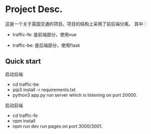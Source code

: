 # Project Desc.
这是一个关于英国交通的项目。项目的结构上采用了前后端分离。
其中：
- traffic-fe:
  是前端部分，使用vue

- traffic-be:
  是后端部分，使用flask

## Quick start
启动后端
- cd traffic-be
- pip3 install -r requirements.txt
- python3 app.py
run server which is listening on port 20000.

启动前端
- cd traffic-fe
- npm install
- npm run dev
run pages on port 3000/3001.